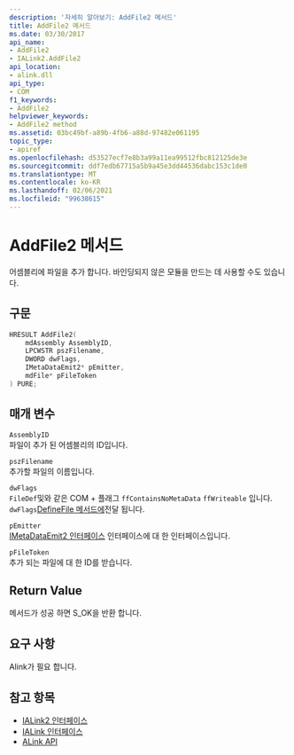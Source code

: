 ```yaml
---
description: '자세히 알아보기: AddFile2 메서드'
title: AddFile2 메서드
ms.date: 03/30/2017
api_name:
- AddFile2
- IALink2.AddFile2
api_location:
- alink.dll
api_type:
- COM
f1_keywords:
- AddFile2
helpviewer_keywords:
- AddFile2 method
ms.assetid: 03bc49bf-a89b-4fb6-a88d-97482e061195
topic_type:
- apiref
ms.openlocfilehash: d53527ecf7e8b3a99a11ea99512fbc812125de3e
ms.sourcegitcommit: ddf7edb67715a5b9a45e3dd44536dabc153c1de0
ms.translationtype: MT
ms.contentlocale: ko-KR
ms.lasthandoff: 02/06/2021
ms.locfileid: "99638615"
---
```

# <a name="addfile2-method"></a>AddFile2 메서드

어셈블리에 파일을 추가 합니다. 바인딩되지 않은 모듈을 만드는 데 사용할 수도 있습니다.  
  
## <a name="syntax"></a>구문  
  
```cpp  
HRESULT AddFile2(  
    mdAssembly AssemblyID,  
    LPCWSTR pszFilename,  
    DWORD dwFlags,  
    IMetaDataEmit2* pEmitter,  
    mdFile* pFileToken  
) PURE;  
```  
  
## <a name="parameters"></a>매개 변수  

 `AssemblyID`  
 파일이 추가 된 어셈블리의 ID입니다.  
  
 `pszFilename`  
 추가할 파일의 이름입니다.  
  
 `dwFlags`  
 `FileDef`및와 같은 COM + 플래그 `ffContainsNoMetaData` `ffWriteable` 입니다. `dwFlags`[DefineFile 메서드에](../metadata/imetadataassemblyemit-definefile-method.md)전달 됩니다.  
  
 `pEmitter`  
 [IMetaDataEmit2 인터페이스](../metadata/imetadataemit2-interface.md) 인터페이스에 대 한 인터페이스입니다.  
  
 `pFileToken`  
 추가 되는 파일에 대 한 ID를 받습니다.  
  
## <a name="return-value"></a>Return Value  

 메서드가 성공 하면 S_OK을 반환 합니다.  
  
## <a name="requirements"></a>요구 사항  

 Alink가 필요 합니다.  
  
## <a name="see-also"></a>참고 항목

- [IALink2 인터페이스](ialink2-interface.md)
- [IALink 인터페이스](ialink-interface.md)
- [ALink API](index.md)
